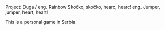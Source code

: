 Project: Duga / eng. Rainbow
Skočko, skočko, hearc, hearc!
eng. Jumper, jumper, heart, heart!

This is a personal game in Serbia.
